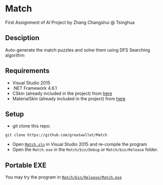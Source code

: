 # Match
First Assignment of AI Project by Zhang Changshui @ Tsinghua

## Desciption
Auto-generate the match puzzles and solve them using DFS Searching algorithm

## Requirements
* Visual Studio 2015
* .NET Framework 4.6.1
* CSkin (already included in the project) from [here](http://www.cskin.net/)
* MaterialSkin  (already included in the project) from [here](https://github.com/IgnaceMaes/MaterialSkin)

## Setup
* git clone this repo: 
```
git clone https://github.com/greatwallet/Match
```
* Open [`Match.sln`](Match.sln) in Visual Studio 2015 and re-compile the program
* Open the `Match.exe` in the `Match/bin/Debug` or `Match/bin/Release` folder.

## Portable EXE
You may try the program in [`Match/bin/Release/Match.exe`](Match/bin/Release/Match.exe)

